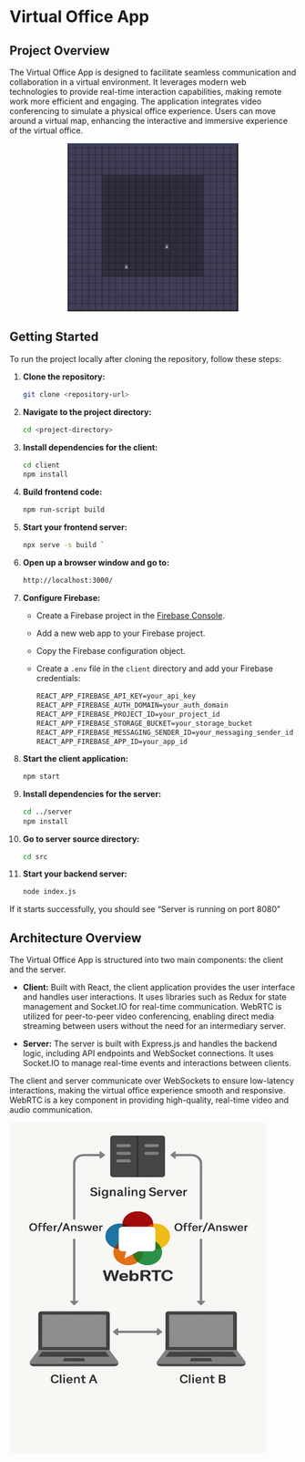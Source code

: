 # Virtual Office App

## Project Overview

The Virtual Office App is designed to facilitate seamless communication and collaboration in a virtual environment. It leverages modern web technologies to provide real-time interaction capabilities, making remote work more efficient and engaging. The application integrates video conferencing to simulate a physical office experience. Users can move around a virtual map, enhancing the interactive and immersive experience of the virtual office.

<p align="center">
  <img src="/image.png" alt="App Screenshot" width="300" />
</p>

## Getting Started

To run the project locally after cloning the repository, follow these steps:

1. **Clone the repository:**

   ```bash
   git clone <repository-url>
   ```

2. **Navigate to the project directory:**

   ```bash
   cd <project-directory>
   ```

3. **Install dependencies for the client:**

   ```bash
   cd client
   npm install
   ```
4. **Build frontend code:**
    
    ```bash
    npm run-script build
    ```

5. **Start your frontend server:**
    
    ```bash
    npx serve -s build `
    ```

6. **Open up a browser window and go to:**
    
    ```bash
    http://localhost:3000/
    ```

4. **Configure Firebase:**

   - Create a Firebase project in the [Firebase Console](https://console.firebase.google.com/).
   - Add a new web app to your Firebase project.
   - Copy the Firebase configuration object.
   - Create a `.env` file in the `client` directory and add your Firebase credentials:

     ```plaintext
     REACT_APP_FIREBASE_API_KEY=your_api_key
     REACT_APP_FIREBASE_AUTH_DOMAIN=your_auth_domain
     REACT_APP_FIREBASE_PROJECT_ID=your_project_id
     REACT_APP_FIREBASE_STORAGE_BUCKET=your_storage_bucket
     REACT_APP_FIREBASE_MESSAGING_SENDER_ID=your_messaging_sender_id
     REACT_APP_FIREBASE_APP_ID=your_app_id
     ```

5. **Start the client application:**

   ```bash
   npm start
   ```

6. **Install dependencies for the server:**

   ```bash
   cd ../server
   npm install
   ```
7. **Go to server source directory:**
   
    ```bash
    cd src
    ```

8. **Start your backend server:**
 
    ```bash
    node index.js
    ```
 If it starts successfully, you should see “Server is running on port 8080”


## Architecture Overview

The Virtual Office App is structured into two main components: the client and the server.

- **Client:** Built with React, the client application provides the user interface and handles user interactions. It uses libraries such as Redux for state management and Socket.IO for real-time communication. WebRTC is utilized for peer-to-peer video conferencing, enabling direct media streaming between users without the need for an intermediary server.

- **Server:** The server is built with Express.js and handles the backend logic, including API endpoints and WebSocket connections. It uses Socket.IO to manage real-time events and interactions between clients.

The client and server communicate over WebSockets to ensure low-latency interactions, making the virtual office experience smooth and responsive. WebRTC is a key component in providing high-quality, real-time video and audio communication.

<img src="client/public/assets/WebRTC.png" alt="Code Architecture" width="450" height="580"/>
